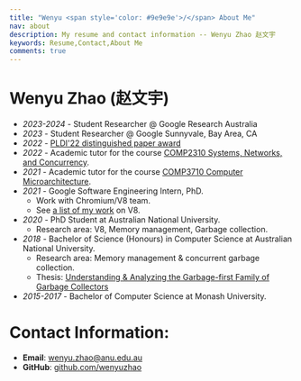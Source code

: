 ```yaml
---
title: "Wenyu <span style='color: #9e9e9e'>/</span> About Me"
nav: about
description: My resume and contact information -- Wenyu Zhao 赵文宇
keywords: Resume,Contact,About Me
comments: true
---
```


# Wenyu Zhao (赵文宇)

* *2023-2024* - Student Researcher @ Google Research Australia
* *2023* - Student Researcher @ Google Sunnyvale, Bay Area, CA
* *2022* - [PLDI'22 distinguished paper award](https://twitter.com/ANUComputing/status/1537216702223503360)
* *2022* - Academic tutor for the course [COMP2310 Systems, Networks, and Concurrency](https://comp.anu.edu.au/courses/comp2310).
* *2021* - Academic tutor for the course [COMP3710 Computer Microarchitecture](https://cs.anu.edu.au/courses/comp3710-uarch).
* *2021* - Google Software Engineering Intern, PhD.
  * Work with Chromium/V8 team.
  * See [a list of my work](https://chromium-review.googlesource.com/q/owner:%22Wenyu+Zhao%22) on V8.
* *2020* - PhD Student at Australian National University.
  * Research area: V8, Memory management, Garbage collection.
* *2018* - Bachelor of Science (Honours) in Computer Science at Australian National University.
  * Research area: Memory management & concurrent garbage collection.
  * Thesis: [Understanding & Analyzing the Garbage-first Family of Garbage Collectors](https://wenyu.me/Honours-Thesis/thesis.pdf)
* *2015-2017* - Bachelor of Computer Science at Monash University.

# Contact Information:

* **Email**: [wenyu.zhao@anu.edu.au](mailto:wenyu.zhao@anu.edu.au "Email")
* **GitHub**: [github.com/wenyuzhao](https://github.com/wenyuzhao "GitHub")
